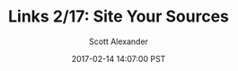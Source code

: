 ---
layout: podcast
title: "Links 2/17: Site Your Sources"
author: Scott Alexander
description: https://slatestarcodex.com/2017/02/14/links-217-site-your-sources/
date: 2017-02-14 14:07:00 PST
length: 346001
duration: 86
guid: links-217-site-your-sources
---
